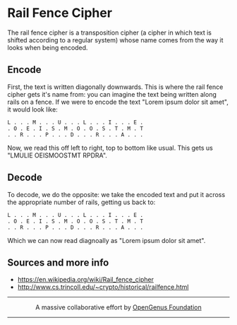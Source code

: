 # Rail Fence Cipher

The rail fence cipher is a transposition cipher (a cipher in which text is shifted according to a regular system) whose name comes from the way it looks when being encoded.

## Encode

First, the text is written diagonally downwards. This is where the rail fence cipher gets it's name from: you can imagine the text being written along rails on a fence. If we were to encode the text "Lorem ipsum dolor sit amet", it would look like:

```
L . . . M . . . U . . . L . . . I . . . E .
. O . E . I . S . M . O . O . S . T . M . T
. . R . . . P . . . D . . . R . . . A . . .
```

Now, we read this off left to right, top to bottom like usual. This gets us "LMULIE OEISMOOSTMT RPDRA".

## Decode

To decode, we do the opposite: we take the encoded text and put it across the appropriate number of rails, getting us back to:

```
L . . . M . . . U . . . L . . . I . . . E .
. O . E . I . S . M . O . O . S . T . M . T
. . R . . . P . . . D . . . R . . . A . . .
```

Which we can now read diagnoally as "Lorem ipsum dolor sit amet".

## Sources and more info

- https://en.wikipedia.org/wiki/Rail_fence_cipher
- http://www.cs.trincoll.edu/~crypto/historical/railfence.html


---

<p align="center">
	A massive collaborative effort by <a href="https://github.com/OpenGenus/cosmos">OpenGenus Foundation</a> 
</p>

---
